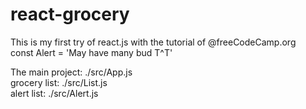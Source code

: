 # react-grocery

This is my first try of react.js with the tutorial of @freeCodeCamp.org </br>
const Alert = 'May have many bud T^T' </br>


The main project: ./src/App.js</br>
grocery list: ./src/List.js</br>
alert list: ./src/Alert.js</br>
